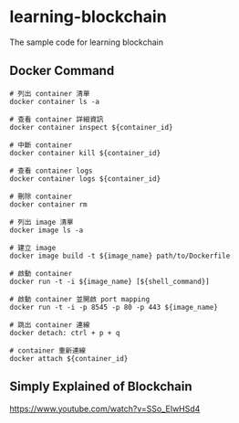 # learning-blockchain
The sample code for learning blockchain

## Docker Command
```
# 列出 container 清單
docker container ls -a

# 查看 container 詳細資訊
docker container inspect ${container_id}

# 中斷 container
docker container kill ${container_id}

# 查看 container logs
docker container logs ${container_id}

# 刪除 container
docker container rm

# 列出 image 清單
docker image ls -a

# 建立 image
docker image build -t ${image_name} path/to/Dockerfile

# 啟動 container
docker run -t -i ${image_name} [${shell_command}]

# 啟動 container 並開啟 port mapping
docker run -t -i -p 8545 -p 80 -p 443 ${image_name}

# 跳出 container 連線
docker detach: ctrl + p + q

# container 重新連線
docker attach ${container_id}
```

## Simply Explained of Blockchain
https://www.youtube.com/watch?v=SSo_EIwHSd4

